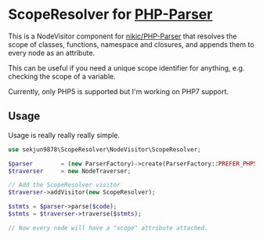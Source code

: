 ScopeResolver for [PHP-Parser](https://github.com/nikic/PHP-Parser)
===================================================================

This is a NodeVisitor component for [nikic/PHP-Parser](https://github.com/nikic/PHP-Parser) that resolves the scope
of classes, functions, namespace and closures, and appends them to every node as an attribute.

This can be useful if you need a unique scope identifier for anything, e.g. checking the scope of a variable.

Currently, only PHP5 is supported but I'm working on PHP7 support.

Usage
-----

Usage is really really really simple.

```php
use sekjun9878\ScopeResolver\NodeVisitor\ScopeResolver;

$parser        = (new ParserFactory)->create(ParserFactory::PREFER_PHP5);
$traverser     = new NodeTraverser;

// Add the ScopeResolver visitor
$traverser->addVisitor(new ScopeResolver);

$stmts = $parser->parse($code);
$stmts = $traverser->traverse($stmts);

// Now every node will have a "scope" attribute attached.
```